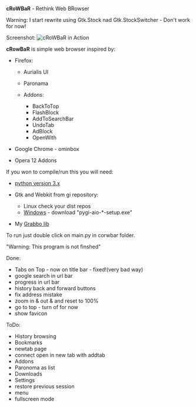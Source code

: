 **cRoWBaR** - Rethink Web BRowser

Warning: I start rewrite using Gtk.Stock nad Gtk.StockSwitcher - Don't work for now!

Screenshot:
![cRoWBaR in Action][1]

**cRowBaR** is simple web browser inspired by:

 *  Firefox:
    * Aurialis UI
    * Paronama
    * Addons:

        * BackToTop
        * FlashBlock
        * AddToSearchBar
        * UndoTab
        * AdBlock
        * OpenWith

 * Google Chrome - ominbox
 * Opera 12 Addons

If you won to compile/run this you will need:

- [python version 3.x][2]
- Gtk and Webkit from gi repository:

   - Linux check your dist repos
   - [Windows][3] - download "pygi-aio-*-setup.exe"

- My [Grabbo lib][4]

To run just double click on main.py in corwbar folder.

"Warning: This program is not finshed"

Done:
* Tabs on Top - now on title bar - fixed!(very bad way)
* google search in url bar
* progress in url bar
* history back and forward buttons
* fix address mistake
* zoom in & out & and reset to 100%
* go to top - turn of for now
* show favicon

ToDo:
* History browsing
* Bookmarks
* newtab page
* connect open in new tab with addtab
* Addons
* Paronoma as list
* Downloads
* Settings
* restore previous session
* menu
* fullscreen mode

[1]:https://raw.githubusercontent.com/jeremi360/cRoWBaR/master/shot.png
[2]:https://www.python.org/
[3]:http://sourceforge.net/projects/pygobjectwin32/files/
[4]:https://github.com/jeremi360/Grabbo
